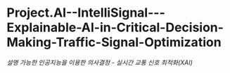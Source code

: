 # Project.AI--IntelliSignal---Explainable-AI-in-Critical-Decision-Making-Traffic-Signal-Optimization
_설명 가능한 인공지능을 이용한 의사결정 - 실시간 교통 신호 최적화(XAI)_




